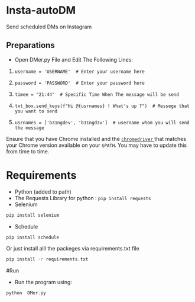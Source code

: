 # Insta-autoDM
Send scheduled DMs on Instagram



## Preparations

* Open DMer.py File and Edit The Following Lines:

1) `username = 'USERNAME'  # Enter your username here` 

2) `password = 'PASSWORD'  # Enter your password here` 

3) `timee = "21:44"  # Specific Time When The message will be send` 

4) `txt_box.send_keys(f"Hi @{usrnames} ! What's up ?")  # Messege that you want to send` 

5) `usrnames = ['b31ngdev', 'b31ngd3v']  # username whom you will send the message`


Ensure that you have Chrome installed and the
[`chromedriver` ](https://chromedriver.chromium.org/downloads) that matches
your Chrome version available on your `$PATH`. You may have to update this from time to time.

# Requirements
* Python (added to path)
* The Requests Library for python : `pip install requests`
* Selenium 

``` bash
pip install selenium
```

* Schedule

```bash
pip install schedule
```


Or just install alll the packeges via requirements.txt file

```bash
pip install -r requirements.txt
```

#Run
* Run the program using:

```bash
python  DMer.py
```
